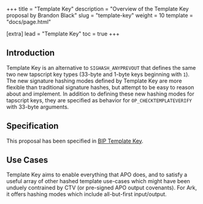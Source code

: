 +++
title = "Template Key"
description = "Overview of the Template Key proposal by Brandon Black"
slug = "template-key"
weight = 10
template = "docs/page.html"

[extra]
lead = "Template Key"
toc = true
+++

## Introduction

Template Key is an alternative to `SIGHASH_ANYPREVOUT` that defines the same
two new tapscript key types (33-byte and 1-byte keys beginning with `1`). The
new signature hashing modes defined by Template Key are more flexible than
traditional signature hashes, but attempt to be easy to reason about and
implement. In addition to defining these new hashing modes for tapscript keys,
they are specified as behavior for `OP_CHECKTEMPLATEVERIFY` with 33-byte
arguments.

## Specification

This proposal has been specified in
[BIP Template Key](https://github.com/reardencode/bips/blob/bip-template-key/bip-template-key.mediawiki).


## Use Cases

Template Key aims to enable everything that APO does, and to satisfy a useful
array of other hashed template use-cases which might have been unduely
contrained by CTV (or pre-signed APO output covenants). For Ark, it offers
hashing modes which include all-but-first input/output.

